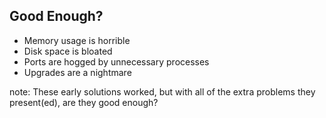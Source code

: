 ##  Good Enough?

<ul>
    <li class="fragment">Memory usage is horrible</li>
    <li class="fragment">Disk space is bloated</li>
    <li class="fragment">Ports are hogged by unnecessary processes</li>
    <li class="fragment">Upgrades are a nightmare</li>
</ul>

note:
    These early solutions worked, but with all of the extra problems they present(ed), are they good enough?
